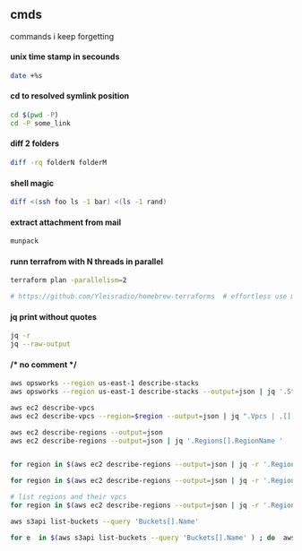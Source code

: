 ## cmds
commands i keep forgetting

#### unix time stamp in secounds
``` sh
date +%s
```
#### cd to resolved symlink position
``` sh
cd $(pwd -P)
cd -P some_link
```
#### diff 2 folders
``` sh
diff -rq folderN folderM
```

#### shell magic
```sh
diff <(ssh foo ls -1 bar) <(ls -1 rand)
```

#### extract attachment from mail
```sh
munpack
```

#### runn terrafrom with N threads in parallel
``` sh
terraform plan -parallelism=2

# https://github.com/Yleisradio/homebrew-terraforms  # effortless use multiple terraform versions on osx 
```

#### jq print without quotes
```sh
jq -r
jq --raw-output
```


#### /* no comment */
``` sh
aws opsworks --region us-east-1 describe-stacks
aws opsworks --region us-east-1 describe-stacks --output=json | jq '.Stacks | .[].Arn '

aws ec2 describe-vpcs
aws ec2 describe-vpcs --region=$region --output=json | jq ".Vpcs | .[].VpcId "

aws ec2 describe-regions --output=json
aws ec2 describe-regions --output=json | jq '.Regions[].RegionName '


for region in $(aws ec2 describe-regions --output=json | jq -r '.Regions[].RegionName ' ); do  aws ec2 describe-vpcs --region=$region --output=json ; done

for region in $(aws ec2 describe-regions --output=json | jq -r '.Regions[].RegionName ' ); do  aws ec2 describe-vpcs --region=$region --output=json | jq ".Vpcs | .[].VpcId "  ; done

# list regions and their vpcs
for region in $(aws ec2 describe-regions --output=json | jq -r '.Regions[].RegionName ' ); do echo; echo region: $region;  aws ec2 describe-vpcs --region=$region --output=json | jq ".Vpcs[].VpcId "  ; done

aws s3api list-buckets --query 'Buckets[].Name'

for e  in $(aws s3api list-buckets --query 'Buckets[].Name' ) ; do  aws s3api list-objects --bucket $e --output json --query "[sum(Contents[].Size), length(Contents[])]"  ; done

```



